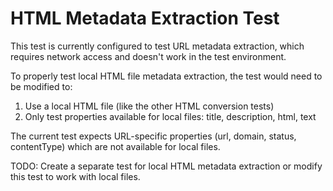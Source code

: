 # HTML Metadata Extraction Test

This test is currently configured to test URL metadata extraction, which requires network access and doesn't work in the test environment.

To properly test local HTML file metadata extraction, the test would need to be modified to:
1. Use a local HTML file (like the other HTML conversion tests)
2. Only test properties available for local files: title, description, html, text

The current test expects URL-specific properties (url, domain, status, contentType) which are not available for local files.

TODO: Create a separate test for local HTML metadata extraction or modify this test to work with local files.
